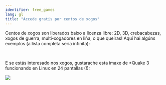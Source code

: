 ```yaml
---
identifier: free_games
lang: gl
title: "Accede gratis por centos de xogos"
---
```


Centos de xogos son liberados baixo a licenza libre: 2D, 3D, crebacabezas, xogos de guerra, multi-xogadores en liña, o que queiras! Aquí hai algúns exemplos (a lista completa sería infinita):

<div id="items">



<br class="clearboth" />


E se estás interesado nos xogos, gustarache esta imaxe de *Quake 3 funcionando en Linux en 24 pantallas (!):

<a href="/img/quake_24_screens.jpg"><img src="/img/quake_24_screens_thumbnail.jpg" /></a>




